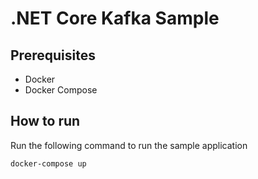 # .NET Core Kafka Sample

## Prerequisites

- Docker
- Docker Compose

## How to run

Run the following command to run the sample application

```
docker-compose up
```
